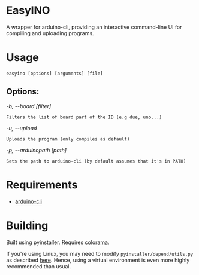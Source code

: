 # EasyINO
A wrapper for arduino-cli, providing an interactive command-line UI for compiling and uploading programs.


# Usage

`easyino [options] [arguments] [file]`

## Options:
  *-b, --board [filter]*
	
	Filters the list of board part of the ID (e.g due, uno...)
  
  *-u, --upload*
	
	Uploads the program (only compiles as default)
	
  *-p, --arduinopath [path]*
  
  	Sets the path to arduino-cli (by default assumes that it's in PATH)	

# Requirements
  * [arduino-cli](https://github.com/arduino/arduino-cli)

# Building

Built using pyinstaller. Requires [colorama](https://pypi.org/project/colorama/).

If you're using Linux, you may need to modify `pyinstaller/depend/utils.py` as described [here](https://github.com/pyinstaller/pyinstaller/issues/5540). Hence, using a virtual environment is even more highly recommended than usual.










	
